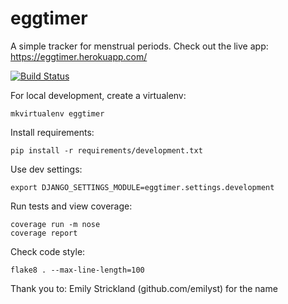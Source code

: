 eggtimer
==============

A simple tracker for menstrual periods. Check out the live app:
https://eggtimer.herokuapp.com/

[![Build Status](https://travis-ci.org/jessamynsmith/eggtimer.svg?branch=master)](https://travis-ci.org/jessamynsmith/eggtimer)


For local development, create a virtualenv:

    mkvirtualenv eggtimer

Install requirements:

    pip install -r requirements/development.txt

Use dev settings:

    export DJANGO_SETTINGS_MODULE=eggtimer.settings.development

Run tests and view coverage:

    coverage run -m nose
    coverage report

Check code style:

    flake8 . --max-line-length=100


Thank you to:
Emily Strickland (github.com/emilyst) for the name
